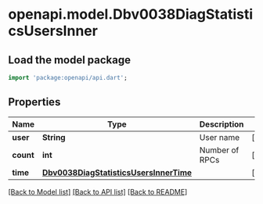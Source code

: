 # openapi.model.Dbv0038DiagStatisticsUsersInner

## Load the model package
```dart
import 'package:openapi/api.dart';
```

## Properties
Name | Type | Description | Notes
------------ | ------------- | ------------- | -------------
**user** | **String** | User name | [optional] 
**count** | **int** | Number of RPCs | [optional] 
**time** | [**Dbv0038DiagStatisticsUsersInnerTime**](Dbv0038DiagStatisticsUsersInnerTime.md) |  | [optional] 

[[Back to Model list]](../README.md#documentation-for-models) [[Back to API list]](../README.md#documentation-for-api-endpoints) [[Back to README]](../README.md)


